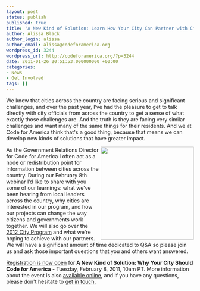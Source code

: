 ```yaml
---
layout: post
status: publish
published: true
title: 'A New Kind of Solution: Learn How Your City Can Partner with CfA'
author: Alissa Black
author_login: alissa
author_email: alissa@codeforamerica.org
wordpress_id: 3244
wordpress_url: http://codeforamerica.org/?p=3244
date: 2011-01-26 20:51:53.000000000 +00:00
categories:
- News
- Get Involved
tags: []
---
```

We know that cities across the country are facing serious and significant challenges, and over the past year, I’ve had the pleasure to get to talk directly with city officials from across the country to get a sense of  what exactly those challenges are. And the truth is they are facing very similar challenges and want many of the same things for their residents. And we at Code for America think that's a good thing, because that means we can develop new kinds of solutions that have greater impact.

<a href="https://oreilly.connectsolutions.com/cfa_city_webinar/event/registration.html"><img src="http://codeforamerica.org/wp-content/uploads/2011/01/register-feb.png" alt="" title="register-feb" width="250" align="right" class="alignright size-full wp-image-3160" /></a>As the Government Relations Director for Code for America I often act as a node or redistribution point for information between cities across the country. During our February 8th webinar I’d like to share with you some of our learnings: what we’ve been hearing from local leaders across the country, why cities are interested in our program, and how our projects can change the way citizens and governments work together. We will also go over the <a href="http://codeforamerica.org/cities">2012 City Program</a> and what we're hoping to achieve with our partners. We will have a significant amount of time dedicated to Q&amp;A so please join us and ask those important questions that you and others want answered.

<a href="https://oreilly.connectsolutions.com/cfa_city_webinar/event/registration.html">Registration is now open</a> for<strong> A New Kind of Solution: Why Your City Should Code for America</strong> - Tuesday, February 8, 2011, 10am PT. More information about the event is also <a href="http://codeforamerica.org/2012-city-webinar">available online</a>, and if you have any questions, please don't hesitate to <a href="mailto:alissa@codeforamerica.org">get in touch.</a>

<!--more-->
